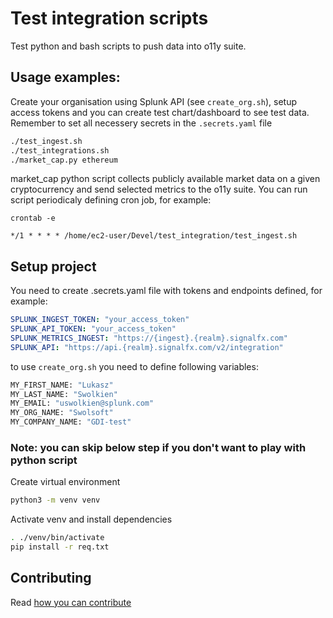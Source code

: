 # Test integration scripts
Test python and bash scripts to push data into o11y suite. 

## Usage examples:

Create your organisation using Splunk API (see `create_org.sh`), setup access tokens and you can create test chart/dashboard to see test data.
Remember to set all necessery secrets in the `.secrets.yaml` file

```bash
./test_ingest.sh
./test_integrations.sh
./market_cap.py ethereum
```

market_cap python script collects publicly available market data on a given cryptocurrency and send selected metrics to the o11y suite.
You can run script periodicaly defining cron job, for example:

```crontab -e```

```*/1 * * * * /home/ec2-user/Devel/test_integration/test_ingest.sh```

## Setup project 
You need to create .secrets.yaml file with tokens and endpoints defined, for example:

```yaml
SPLUNK_INGEST_TOKEN: "your_access_token"
SPLUNK_API_TOKEN: "your_access_token"
SPLUNK_METRICS_INGEST: "https://{ingest}.{realm}.signalfx.com"
SPLUNK_API: "https://api.{realm}.signalfx.com/v2/integration"
```
to use `create_org.sh` you need to define following variables:

```bash
MY_FIRST_NAME: "Lukasz"
MY_LAST_NAME: "Swolkien"
MY_EMAIL: "uswolkien@splunk.com"
MY_ORG_NAME: "Swolsoft"
MY_COMPANY_NAME: "GDI-test"
```

### Note: you can skip below step if you don't want to play with python script
Create virtual environment

```bash
python3 -m venv venv
```

Activate venv and install dependencies

```bash
. ./venv/bin/activate
pip install -r req.txt
```
## Contributing

Read [how you can contribute](CONTRIBUTING.md)